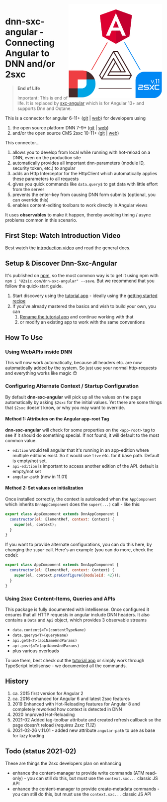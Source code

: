 <img src="https://raw.githubusercontent.com/2sic/2sxc-ui/develop/projects/sxc-angular/assets/logo-dark.png" width="300px" align="right">

# dnn-sxc-angular - Connecting Angular to DNN and/or 2sxc

> **End of Life**
>
> Important: This is end of life.
> It is replaced by [sxc-angular](https://www.npmjs.com/package/@2sic.com/sxc-angular)
> which is for Angular 13+ and supports Dnn and Oqtane.


This is a connector for angular 6-11+ ([git](https://github.com/angular/angular) | [web](https://angular.io/)) for developers using

1. the open source platform DNN 7-9+ ([git](https://github.com/dnnsoftware/Dnn.Platform) | [web](http://dnnsoftware.com/)) 
1. and/or the open source CMS 2sxc 10-11+ ([git](https://github.com/2sic/2sxc/) | [web](https://2sxc.org/)) 

This connector...

1. allows you to develop from local while running with hot-reload on a DNN, even on the production site
1. automatically provides all important dnn-parameters (module ID, security token, etc.) to angular
1. adds an Http Interceptor for the HttpClient which automatically applies these parameters to all requests
1. gives you quick commands like `data.query$` to get data with little effort from the server
1. prevents the enter-key from causing DNN form submits (optional, you can override this)
1. enables content-editing toolbars to work directly in Angular views

It uses **observables** to make it happen, thereby avoiding timing / async problems common in this scenario. 

## First Step: Watch Introduction Video

Best watch the [introduction video](https://docs.2sxc.org/js-code/angular/index.html) and read the general docs.

## Setup & Discover Dnn-Sxc-Angular

It's published on [npm](https://www.npmjs.com/package/@2sic.com/dnn-sxc-angular), so the most common way is to get it using npm with 
`npm i "@2sic.com/dnn-sxc-angular" --save`. But we recommend that you follow the quick-start guide.

1. Start discovery using the [tutorial app](https://2sxc.org/en/apps/app/tutorial-and-template-app-for-angular-11) - ideally using the [getting started recipe](https://azing.org/2sxc/r/oCmPBI3p)
1. If you've already mastered the basics and wish to build your own, you can
    1. [Rename the tutorial app](https://azing.org/2sxc/r/S-VS0nPH) and continue working with that
    1. or modify an existing app to work with the same conventions

## How To Use

### Using WebAPIs inside DNN

This will now work automatically, because all headers etc. are now automatically added by the system. So just use your normal http-requests and everything works like magic 😊

### Configuring Alternate Context / Startup Configuration

By default **dnn-sxc-angular** will pick up all the values on the page automatically by asking `$2sxc` for the initial values. Yet there are some things that `$2sxc` doesn't know, or why you may want to override. 

#### Method 1: Attributes on the Angular app-root Tag

**dnn-sxc-angular** will check for some properties on the `<app-root>` tag to see if it should do something special. If not found, it will default to the most common value. 

* `edition` would tell angular that it's running in an app-edition where multiple editions exist. So it would use `live` etc. for it base path. Default is empty/not set.
* `api-edition` is important to access another edition of the API. default is empty/not set
* `angular-path` (new in 11.01)

#### Method 2: Set values on initialization

Once installed correctly, the context is autoloaded when the `AppComponent` which inherits `DnnAppComponent` does the `super(...)` call - like this:

```javascript
export class AppComponent extends DnnAppComponent {
  constructor(el: ElementRef, context: Context) {
    super(el, context);
  }
}
```

If you want to provide alternate configurations, you can do this here, by changing the `super` call. Here's an example (you can do more, check the code):

```javascript
export class AppComponent extends DnnAppComponent {
  constructor(el: ElementRef, context: Context) {
    super(el, context.preConfigure({moduleId: 42}));
  }
}
```


### Using 2sxc Content-Items, Queries and APIs

This package is fully documented with intellisense. Once configured it ensures that all HTTP requests in angular include DNN headers. It also contains a `Data` and `Api` object, which provides 3 observable streams

* `data.content$<T>(contentTypeName)`
* `data.query$<T>(queryName)`
* `api.get$<T>(apiNameAndParams)`
* `api.post$<T>(apiNameAndParams)`
* plus various overloads

To use them, best check out the [tutorial app](https://2sxc.org/en/apps/app/tutorial-and-template-app-for-angular-11) or simply work through TypeScript intelisense - we documented all the commands. 


## History

1. ca. 2015 first version for Angular 2
1. ca. 2016 enhanced for Angular 6 and latest 2sxc features
1. 2019 Enhanced with Hot-Reloading features for Angular 8 and completely reworked how context is detected in DNN
1. 2020 Improved Hot-Reloading
1. 2021-02 Added tag-toolbar attribute and created refresh callback so the page doesn't reload (_requires 2sxc 11.12_)
1. 2021-02-26 v.11.01 - added new attribute `angular-path` to use as base for lazy loading

## Todo (status 2021-02)

These are things the 2sxc developers plan on enhancing

* enhance the content-manager to provide write commands (ATM read-only) - you can still do this, but must use the `context.sxc...` classic JS API
* enhance the content-manager to provide create-metadata commands - you can still do this, but must use the `context.sxc...` classic JS API
